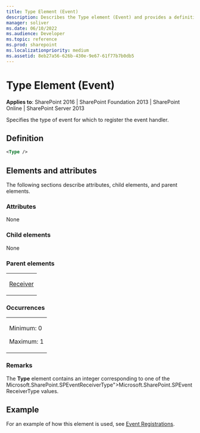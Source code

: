 ```yaml
---
title: Type Element (Event)
description: Describes the Type element (Event) and provides a definition, the elements and attributes, and an example.
manager: soliver
ms.date: 06/10/2022
ms.audience: Developer
ms.topic: reference
ms.prod: sharepoint
ms.localizationpriority: medium
ms.assetid: 8eb27a56-626b-430e-9e67-61f77b7b0db5
---
```


# Type Element (Event)

**Applies to**: SharePoint 2016 | SharePoint Foundation 2013 | SharePoint Online | SharePoint Server 2013

Specifies the type of event for which to register the event handler.

## Definition

```XML
<Type />
```

## Elements and attributes

The following sections describe attributes, child elements, and parent elements.

### Attributes

None

### Child elements

None

### Parent elements

<table>
<colgroup>
<col width="100%" />
</colgroup>
<tbody>
<tr class="odd">
<td align="left"><p><a href="receiver-element-event.md">Receiver</a></p></td>
</tr>
</tbody>
</table>

### Occurrences

<table>
<colgroup>
<col width="100%" />
</colgroup>
<tbody>
<tr class="odd">
<td align="left"><p>Minimum: 0</p>
<p>Maximum: 1</p></td>
</tr>
</tbody>
</table>

### Remarks

The **Type** element contains an integer corresponding to one of the Microsoft.SharePoint.SPEventReceiverType"><span>Microsoft.SharePoint.SPEventReceiverType</span></span> values.

## Example

For an example of how this element is used, see [Event Registrations](event-registrations.md).








